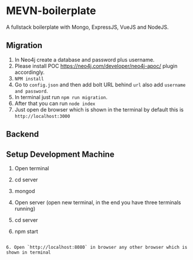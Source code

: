 # MEVN-boilerplate
A fullstack boilerplate with Mongo, ExpressJS, VueJS and NodeJS.

## Migration

1. In Neo4j create a database and password plus username. 
2. Please install POC https://neo4j.com/developer/neo4j-apoc/ plugin accordingly. 
3. `NPM install`
4. Go to `config.json` and then add bolt URL behind `url` also add `username and password`.
5. In terminal just run `npm run migration`.
6. After that you can run `node index`
7. Just open de browser which is shown in the terminal by default this is `http://localhost:3000`

## Backend 
## Setup Development Machine
1. Open terminal 

2. cd server
3. mongod

4. Open server (open new terminal, in the end you have three terminals running)

5. cd server
6. npm start
```

6. Open `http://localhost:8080` in browser any other browser which is shown in terminal
